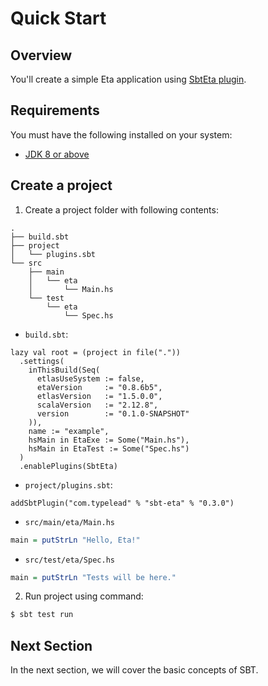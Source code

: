 # Quick Start

## Overview

You'll create a simple Eta application using [SbtEta plugin](https://github.com/typelead/sbt-eta). 

## Requirements

You must have the following installed on your system:

- [JDK 8 or above](http://www.oracle.com/technetwork/java/javase/downloads/jdk8-downloads-2133151.html)

## Create a project

1. Create a project folder with following contents:

```       
.
├── build.sbt
├── project
│   └── plugins.sbt
└── src
    ├── main
    │   └── eta
    │       └── Main.hs
    └── test
        └── eta
            └── Spec.hs
```

- `build.sbt`:

```sbtshell
lazy val root = (project in file("."))
  .settings(
    inThisBuild(Seq(
      etlasUseSystem := false,
      etaVersion     := "0.8.6b5",
      etlasVersion   := "1.5.0.0",
      scalaVersion   := "2.12.8",
      version        := "0.1.0-SNAPSHOT"
    )),
    name := "example",
    hsMain in EtaExe := Some("Main.hs"),
    hsMain in EtaTest := Some("Spec.hs")
  )
  .enablePlugins(SbtEta)
```

- `project/plugins.sbt`:

```sbtshell
addSbtPlugin("com.typelead" % "sbt-eta" % "0.3.0")
```

- `src/main/eta/Main.hs`

```haskell
main = putStrLn "Hello, Eta!"
```

- `src/test/eta/Spec.hs`

```haskell
main = putStrLn "Tests will be here."
```

2. Run project using command:

```sh
$ sbt test run
```

## Next Section

In the next section, we will cover the basic concepts of SBT.
